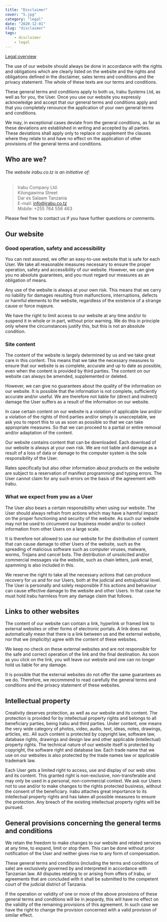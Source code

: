 ```yaml
---
title: "Disclaimer"
cover: "5.jpg"
category: "legal"
date: "2020-12-01"
slug: "disclaimer"
tags:
    - disclaimer
    - legal
---
```


<div class="container">

<section id="banner" class="banner mb-3" role="banner">

<div class="wrap">

<!-- # Disclaimer -->

[Legal overview<span class="button-icon ml-1"></span>](#)

</div>

</section>

<div class="section-group pt-0">

<section>

<div class="wrap">

<div class="markup markup-titles markup-lists counters links-underline links-blue">

The use of our website should always be done in accordance with the rights and obligations which are clearly listed on the website and the rights and obligations defined in the disclaimer, sales terms and conditions and the privacy statement. The whole of these texts are our terms and conditions.

These general terms and conditions apply to both us, Irabu Systems Ltd, as well as for you, the User. Once you use our website you expressly acknowledge and accept that our general terms and conditions apply and that you completely renounce the application of your own general terms and conditions.

We may, in exceptional cases deviate from the general conditions, as far as these deviations are established in writing and accepted by all parties. These deviations shall apply only to replace or supplement the clauses where they relate to and have no effect on the application of other provisions of the general terms and conditions.

## Who are we?

###### The website irabu.co.tz is an initiative of:

<!-- <address> -->
> Irabu Company Ltd.  
> Kilongawima Street  
> Dar es Salaam Tanzania  
> E-mail: [info@irabu.co.tz](mailto:info@irabu.co.tz)  
> Mobile: +255 764 556 463  
<!-- </address> -->

Please feel free to contact us if you have further questions or comments.

## Our website

### Good operation, safety and accessibility

You can rest assured, we offer an easy-to-use website that is safe for each User. We take all reasonable measures necessary to ensure the proper operation, safety and accessibility of our website. However, we can give you no absolute guarantees, and you must regard our measures as an obligation of means.

Any use of the website is always at your own risk. This means that we carry no liability for damages resulting from malfunctions, interruptions, defects or harmful elements to the website, regardless of the existence of a strange cause or force majeure.

We have the right to limit access to our website at any time and/or to suspend it in whole or in part, without prior warning. We do this in principle only where the circumstances justify this, but this is not an absolute condition.

### Site content

The content of the website is largely determined by us and we take great care in this content. This means that we take the necessary measures to ensure that our website is as complete, accurate and up to date as possible, even when the content is provided by third parties. The content on our website can always be amended, supplemented or deleted.

However, we can give no guarantees about the quality of the information on our website. It is possible that the information is not complete, sufficiently accurate and/or useful. We are therefore not liable for (direct and indirect) damage the User suffers as a result of the information on our website.

In case certain content on our website is a violation of applicable law and/or a violation of the rights of third parties and/or simply is unacceptable, we ask you to report this to us as soon as possible so that we can take appropriate measures. So that we can proceed to a partial or entire removal and/or adaptation of the content.

Our website contains content that can be downloaded. Each download of our website is always at your own risk. We are not liable and damage as a result of a loss of data or damage to the computer system is the sole responsibility of the User.

Rates specifically but also other information about products on the website are subject to a reservation of manifest programming and typing errors. The User cannot claim for any such errors on the basis of the agreement with Irabu.

### What we expect from you as a User

The User also bears a certain responsibility when using our website. The User should always refrain from actions which may have a harmful impact on the proper functioning and security of the website. As such our website may not be used to circumvent our business model and/or to collect information from other Users on a large scale.

It is therefore not allowed to use our website for the distribution of content that can cause damage to other Users of the website, such as the spreading of malicious software such as computer viruses, malware, worms, Trojans and cancel bots. The distribution of unsolicited and/or commercial messages via the website, such as chain letters, junk email, spamming is also included in this.

We reserve the right to take all the necessary actions that can produce recovery for us and for our Users, both at the judicial and extrajudicial level. The User is personally and solely responsible if his actions and behaviour can cause effective damage to the website and other Users. In that case he must hold Irabu harmless from any damage claim that follows.

## Links to other websites

The content of our website can contain a link, hyperlink or framed link to external websites or other forms of electronic portals. A link does not automatically mean that there is a link between us and the external website, nor that we (implicitly) agree with the content of these websites.

We keep no check on these external websites and are not responsible for the safe and correct operation of the link and the final destination. As soon as you click on the link, you will leave our website and one can no longer hold us liable for any damage.

It is possible that the external websites do not offer the same guarantees as we do. Therefore, we recommend to read carefully the general terms and conditions and the privacy statement of these websites.

## Intellectual property

Creativity deserves protection, as well as our website and its content. The protection is provided for by intellectual property rights and belongs to all beneficiary parties, being Irabu and third parties. Under content, one means the very wide category of photos, video, audio, text, ideas, notes, drawings, articles, etc. All such content is protected by copyright law, software law, database rights, drawings and design law and other applicable (intellectual) property rights. The technical nature of our website itself is protected by copyright, the software right and database law. Each trade name that we use on our websites is also protected by the trade names law or applicable trademark law.

Each User gets a limited right to access, use and display of our web sites and its content. This granted right is non-exclusive, non-transferable and may only be used in a personal, non-commercial context. We ask our Users not to use and/or to make changes to the rights protected business, without the consent of the beneficiary. Irabu attaches great importance to its intellectual property rights and has taken all possible measures to ensure the protection. Any breach of the existing intellectual property rights will be pursued.

## General provisions concerning the general terms and conditions

We retain the freedom to make changes to our website and related services at any time, to expand, limit or stop them. This can be done without prior notification of the User and neither gives rise to any form of compensation.

These general terms and conditions (including the terms and conditions of sale) are exclusively governed by and interpreted in accordance with Tanzanian law. All disputes relating to or arising from offers of Irabu, or agreements that are concluded with it shall be submitted to the competent court of the judicial district of Tanzania.

If the operation or validity of one or more of the above provisions of these general terms and conditions will be in jeopardy, this will have no effect on the validity of the remaining provisions of this agreement. In such case we have the right to change the provision concerned with a valid provision of similar effect.

</div>

</div>

</section>

</div>

</div>